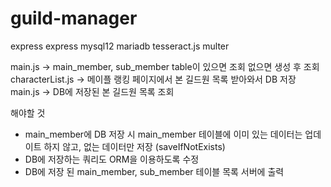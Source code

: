 # guild-manager

express
express mysql12
mariadb
tesseract.js
multer

main.js -> main_member, sub_member table이 있으면 조회 없으면 생성 후 조회
characterList.js -> 메이플 랭킹 페이지에서 본 길드원 목록 받아와서 DB 저장
main.js -> DB에 저장된 본 길드원 목록 조회

해야할 것
- main_member에 DB 저장 시 main_member 테이블에 이미 있는 데이터는 업데이트 하지 않고, 없는 데이터만 저장 (saveIfNotExists)
- DB에 저장하는 쿼리도 ORM을 이용하도록 수정
- DB에 저장 된 main_member, sub_member 테이블 목록 서버에 출력
